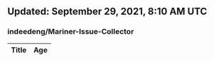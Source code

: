 ## Updated: September 29, 2021, 8:10 AM UTC


### indeedeng/Mariner-Issue-Collector
|**Title**|**Age**|
|:----|:----|